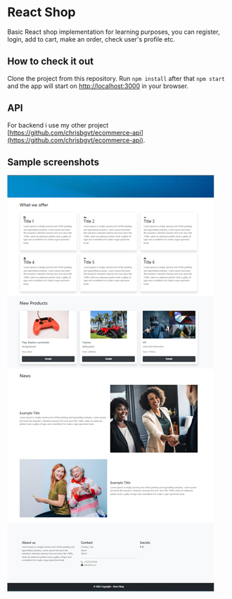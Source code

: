# React Shop

Basic React shop implementation for learning purposes, you can register, login, add to cart, make an order, check user's profile etc.

## How to check it out

Clone the project from this repository. Run `npm install` after that `npm start` and the app will start on [http://localhost:3000](http://localhost:3000) in your browser. 

## API

For backend i use my other project [https://github.com/chrisbgvt/ecommerce-api](https://github.com/chrisbgvt/ecommerce-api).

## Sample screenshots

![Home page](./public/imgs/home-page.png)